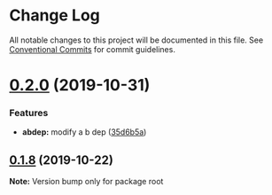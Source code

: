 # Change Log

All notable changes to this project will be documented in this file.
See [Conventional Commits](https://conventionalcommits.org) for commit guidelines.

# [0.2.0](https://github.com/binglingwy/lerna-test/compare/v0.1.8...v0.2.0) (2019-10-31)


### Features

* **abdep:** modify a b dep ([35d6b5a](https://github.com/binglingwy/lerna-test/commit/35d6b5a94ad6e5f4b0a709ad2e75ce42c7347d38))





## [0.1.8](https://github.com/binglingwy/lerna-test/compare/v0.1.7...v0.1.8) (2019-10-22)

**Note:** Version bump only for package root
